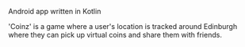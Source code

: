 Android app written in Kotlin

'Coinz' is a game where a user's location is tracked around Edinburgh where they can pick up virtual coins and share them with friends.
